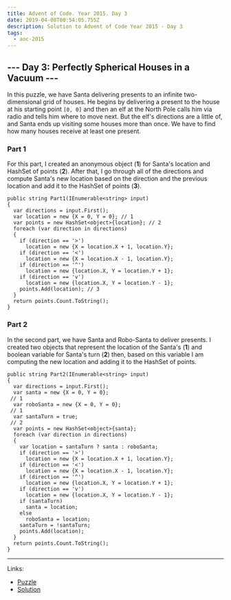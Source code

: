 ```yaml
---
title: Advent of Code. Year 2015. Day 3
date: 2019-04-08T00:54:05.755Z
description: Solution to Advent of Code Year 2015 - Day 3
tags:
  - aoc-2015
---
```

## --- Day 3: Perfectly Spherical Houses in a Vacuum ---

In this puzzle, we have Santa delivering presents to an infinite two-dimensional grid of houses. He begins by delivering a present to the house at his starting point `[0, 0]` and then an elf at the North Pole calls him via radio and tells him where to move next. But the elf's directions are a little of, and Santa ends up visiting some houses more than once. We have to find how many houses receive at least one present.

### Part 1

For this part, I created an anonymous object (**1**) for Santa's location and HashSet of points (**2**). After that, I go through all of the directions and compute Santa's new location based on the direction and the previous location and add it to the HashSet of points (**3**).

```csharp{4,5,16}
public string Part1(IEnumerable<string> input)
{
  var directions = input.First();
  var location = new {X = 0, Y = 0}; // 1
  var points = new HashSet<object>{location}; // 2
  foreach (var direction in directions)
  {
    if (direction == '>')
      location = new {X = location.X + 1, location.Y};
    if (direction == '<')
      location = new {X = location.X - 1, location.Y};
    if (direction == '^')
      location = new {location.X, Y = location.Y + 1};
    if (direction == 'v')
      location = new {location.X, Y = location.Y - 1};
    points.Add(location); // 3
  }
  return points.Count.ToString();
}
```

### Part 2

In the second part, we have Santa and Robo-Santa to deliver presents. I created two objects that represent the location of the Santa's (**1**) and boolean variable for Santa's turn (**2**) then, based on this variable I am computing the new location and adding it to the HashSet of points.

```csharp{4,5,6}
public string Part2(IEnumerable<string> input)
{
  var directions = input.First();
  var santa = new {X = 0, Y = 0};
 // 1
  var roboSanta = new {X = 0, Y = 0};
 // 1
  var santaTurn = true;
 // 2
  var points = new HashSet<object>{santa};
  foreach (var direction in directions)
  {
    var location = santaTurn ? santa : roboSanta;
    if (direction == '>')
      location = new {X = location.X + 1, location.Y};
    if (direction == '<')
      location = new {X = location.X - 1, location.Y};
    if (direction == '^')
      location = new {location.X, Y = location.Y + 1};
    if (direction == 'v')
      location = new {location.X, Y = location.Y - 1};
    if (santaTurn)
      santa = location;
    else
      roboSanta = location;
    santaTurn = !santaTurn;
    points.Add(location);
  }
  return points.Count.ToString();
}
```

- - -

Links:

* [Puzzle](https://adventofcode.com/2015/day/3)
* [Solution](https://github.com/PDmatrix/advent-of-code/tree/master/CSharp/Solutions/2015/3)
